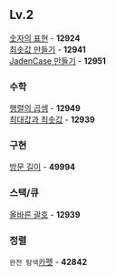 ## Lv.2

[숫자의 표현](https://github.com/wayandway/algorithms-javascript/blob/main/programmers/Lv2/12924.js) - **12924** <br>
[최솟값 만들기](https://github.com/wayandway/algorithms-javascript/blob/main/programmers/Lv2/12941.js) - **12941** <br>
[JadenCase 만들기](https://github.com/wayandway/algorithms-javascript/blob/main/programmers/Lv2/12951.js) - **12951** <br>


### 수학
[행렬의 곱셈](https://github.com/wayandway/algorithms-javascript/blob/main/programmers/Lv2/12949.js) - **12949** <br>
[최대값과 최솟값](https://github.com/wayandway/algorithms-javascript/blob/main/programmers/Lv2/12939.js) - **12939** <br>

### 구현
[방문 길이](https://github.com/wayandway/algorithms-javascript/blob/main/programmers/Lv2/49994.js) - **49994** <br>

### 스택/큐
[올바른 괄호](https://github.com/wayandway/algorithms-javascript/blob/main/programmers/Lv2/12939.js) - **12939** <br>

### 정렬
`완전 탐색`[카펫](https://github.com/wayandway/algorithms-javascript/blob/main/programmers/Lv2/42842.js) - **42842** <br>

